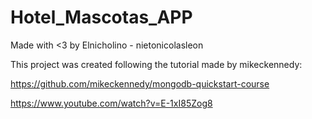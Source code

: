 # Hotel_Mascotas_APP

Made with <3 by Elnicholino - nietonicolasleon

This project was created following the tutorial made by mikeckennedy:


https://github.com/mikeckennedy/mongodb-quickstart-course

https://www.youtube.com/watch?v=E-1xI85Zog8